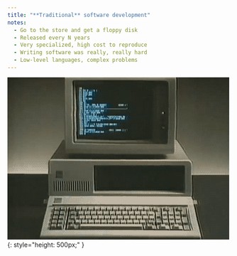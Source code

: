 ```yaml
---
title: "**Traditional** software development"
notes:
  - Go to the store and get a floppy disk
  - Released every N years
  - Very specialized, high cost to reproduce
  - Writing software was really, really hard
  - Low-level languages, complex problems
---
```


![ye olde computer](images/ye-olde-computer.gif){: style="height: 500px;" }
